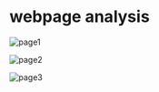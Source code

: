 # webpage analysis 

![page1](https://raw.githubusercontent.com/aviv82/aviv.home/webpage-analysis/assets/aviv-pa-1.png)

![page2](https://raw.githubusercontent.com/aviv82/aviv.home/webpage-analysis/assets/aviv-pa-2.png)

![page3](https://raw.githubusercontent.com/aviv82/aviv.home/webpage-analysis/assets/aviv-pa-3.png)

